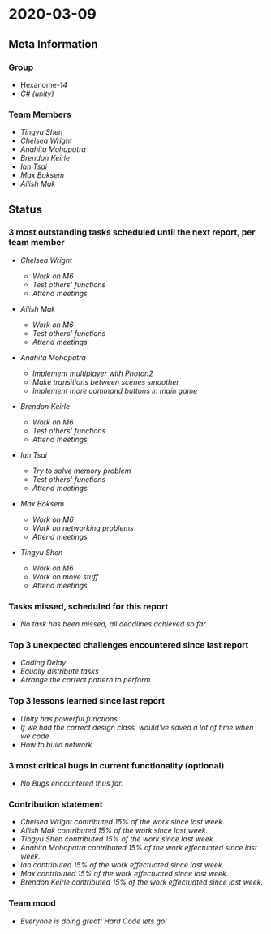 # 2020-03-09

## Meta Information

### Group

 * Hexanome-*14*
 * *C# (unity)*

### Team Members

 * *Tingyu Shen*
 * *Chelsea Wright*
 * *Anahita Mohapatra*
 * *Brendon Keirle*
 * *Ian Tsai*
 * *Max Boksem*
 * *Ailish Mak*

## Status

### 3 most outstanding tasks scheduled until the next report, per team member

 * *Chelsea Wright*
   * *Work on M6*
   * *Test others' functions*
   * *Attend meetings*
   
   
 * *Ailish Mak*
   * *Work on M6*
   * *Test others' functions*
   * *Attend meetings*
 
 
 * *Anahita Mohapatra*
   * *Implement multiplayer with Photon2*
   * *Make transitions between scenes smoother*
   * *Implement more command buttons in main game*
 
 * *Brendon Keirle*
   * *Work on M6*
   * *Test others' functions*
   * *Attend meetings*
 
 
 * *Ian Tsai*
   * *Try to solve memory problem*
   * *Test others' functions*
   * *Attend meetings*


 * *Max Boksem*
   * *Work on M6*
   * *Work on networking problems*
   * *Attend meetings*
 
 
 * *Tingyu Shen*
   * *Work on M6*
   * *Work on move stuff*
   * *Attend meetings*



### Tasks missed, scheduled for this report

 * *No task has been missed, all deadlines achieved so far.*

### Top 3 unexpected challenges encountered since last report

 * *Coding Delay*
 * *Equally distribute tasks*
 * *Arrange the correct pattern to perform*
 

### Top 3 lessons learned since last report

   * *Unity has powerful functions*
   * *If we had the correct design class, would've saved a lot of time when we code*
   * *How to build network*

### 3 most critical bugs in current functionality (optional)

 * *No Bugs encountered thus far.*

### Contribution statement

 * *Chelsea Wright contributed 15% of the work since last week.*
 * *Ailish Mak contributed 15% of the work since last week.*
 * *Tingyu Shen contributed 15% of the work since last week.*
 * *Anahita Mohapatra contributed 15% of the work effectuated since last week.*
 * *Ian contributed 15% of the work effectuated since last week.*
 * *Max contributed 15% of the work effectuated since last week.*
 * *Brendon Keirle contributed 15% of the work effectuated since last week.*

### Team mood

 * *Everyone is doing great! Hard Code lets go!*
